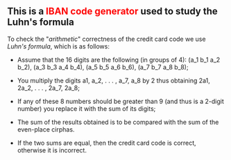## This is a <font color = "FF0000">IBAN code generator</font> used to study the Luhn's formula

To check the "*arithmetic*" correctness of the credit card code we use *Luhn's formula*, which is as follows:

- Assume that the 16 digits are the following (in groups of 4): (a_1 b_1 a_2 b_2), (a_3 b_3 a_4 b_4), (a_5 b_5 a_6 b_6), (a_7 b_7 a_8 b_8);

- You multiply the digits a1, a_2, . . . , a_7, a_8 by 2 thus obtaining 2a1, 2a_2, . . . , 2a_7, 2a_8;

- If any of these 8 numbers should be greater than 9 (and thus is a 2-digit number) you replace it with the sum of its digits;

- The sum of the results obtained is to be compared with the sum of the even-place cirphas.

- If the two sums are equal, then the credit card code is correct, otherwise it is incorrect.
